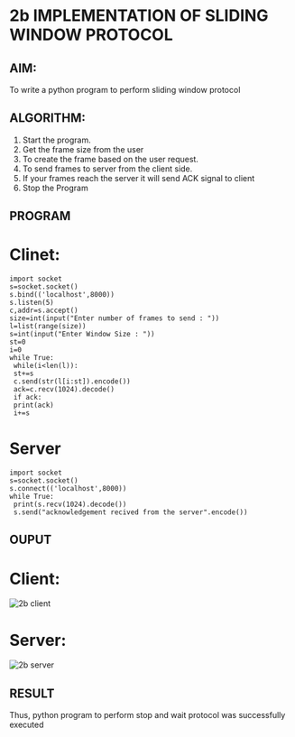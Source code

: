 # 2b IMPLEMENTATION OF SLIDING WINDOW PROTOCOL
## AIM:
To write a python program to perform sliding window protocol
## ALGORITHM:
1. Start the program.
2. Get the frame size from the user
3. To create the frame based on the user request.
4. To send frames to server from the client side.
5. If your frames reach the server it will send ACK signal to client
6. Stop the Program
## PROGRAM
# Clinet:
```
import socket
s=socket.socket()
s.bind(('localhost',8000))
s.listen(5)
c,addr=s.accept()
size=int(input("Enter number of frames to send : "))
l=list(range(size))
s=int(input("Enter Window Size : "))
st=0
i=0
while True:
 while(i<len(l)):
 st+=s
 c.send(str(l[i:st]).encode())
 ack=c.recv(1024).decode()
 if ack:
 print(ack)
 i+=s
```
# Server
```
import socket
s=socket.socket()
s.connect(('localhost',8000))
while True: 
 print(s.recv(1024).decode())
 s.send("acknowledgement recived from the server".encode())
```
## OUPUT
# Client:
![2b client](https://github.com/POZHILANVD/2b_SLIDING_WINDOW_PROTOCOL/assets/144870498/9e141a02-96f2-45d4-b7df-f5ea4e5a4dc7)
# Server:
![2b server](https://github.com/POZHILANVD/2b_SLIDING_WINDOW_PROTOCOL/assets/144870498/c95def4a-2b44-494e-a68f-dc7e284b3338)
## RESULT
Thus, python program to perform stop and wait protocol was successfully executed
